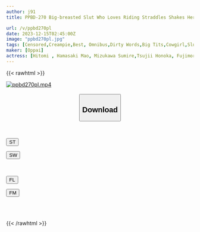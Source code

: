 ```yaml
---
author: j91
title: PPBD-270 Big-breasted Slut Who Loves Riding Straddles Shakes Her Breasts And Squeezes Out The Sperm, Creampie Pile Driving Cowgirl Position 55 Consecutive BEST

url: /v/ppbd270pl
date: 2023-12-15T02:45:00Z
image: "ppbd270pl.jpg"
tags: [Censored,Creampie,Best, Omnibus,Dirty Words,Big Tits,Cowgirl,Slut,4HR+	 ]
maker: [Oppai]
actress: [Hitomi , Hamasaki Mao, Mizukawa Sumire,Tsujii Honoka, Fujimori Riho,Kawakita Meisa, Yuzuriha Karen, Asada Himari ,Ohana Non, Honoka Airi  ]
---
```



{{< rawhtml >}}

<div class="video" data-videoid="2PzQMA6BmBCZLQ4">
    <a href="javascript:;">
        <img src="/v/ppbd270pl/ppbd270pl.jpg" width="WIDTH" height="HEIGHT" alt="ppbd270pl.mp4" loading="lazy">
    </a>
</div>

<script type="text/javascript" src="https://j91.asia/asset/on-demand-st.js"></script>

<br>
  <link rel="stylesheet" href="https://j91.asia/asset/bs5.css">
  
  <center>
  <button class="btn btn-primary" type="button" data-bs-toggle="collapse" data-bs-target=".multi-collapse" aria-expanded="false" aria-controls="multiCollapseExample1 multiCollapseExample2"><h2>Download</h2></button></center>
</p>
<div class="row">
  <div class="col">
    <div class="collapse multi-collapse" id="multiCollapseExample1">
      <div class="card card-body">
	      	      <br>
<div class="buttons">  
<p><a href="https://streamtape.to/v/2PzQMA6BmBCZLQ4" target="_blank"><button class="btn-hover color-3"><i class="fa fa-download"></i> ST</button></a></p>
<p><a href="https://flaswish.com/rpznng0jbvgq" target="_blank"><button class="btn-hover color-2"><i class="fa fa-download"></i> SW</button></a></p></div>
    </div>
  </div>
</div>
  <div class="col">
    <div class="collapse multi-collapse" id="multiCollapseExample2">
      <div class="card card-body">
	      <br>
<div class="buttons">
<p><a href="https://filelions.site/f/u8orgudfrqu5" target="_blank"><button class="btn-hover color-9"><i class="fa fa-download"></i> FL</button></a></p>
<p><a href="https://filemoon.sx/d/no329murhid1" target="_blank"><button class="btn-hover color-8"><i class="fa fa-download"></i> FM</button></a></p></div>
<br><br>
      </div>
    </div>
  </div>
</div>

{{< /rawhtml >}}